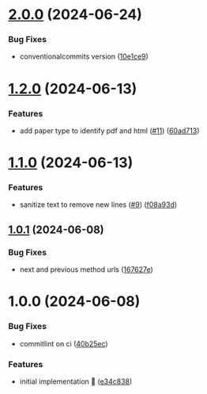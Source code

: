 # [2.0.0](https://github.com/rpidanny/google-scholar/compare/v1.2.0...v2.0.0) (2024-06-24)


### Bug Fixes

* conventionalcommits version ([10e1ce9](https://github.com/rpidanny/google-scholar/commit/10e1ce98b8af3a76d632d2916a6234c9b0f32d63))

# [1.2.0](https://github.com/rpidanny/google-scholar/compare/v1.1.0...v1.2.0) (2024-06-13)


### Features

* add paper type to identify pdf and html ([#11](https://github.com/rpidanny/google-scholar/issues/11)) ([60ad713](https://github.com/rpidanny/google-scholar/commit/60ad713c028cb42e6127df80f9219d0d37b41269))

# [1.1.0](https://github.com/rpidanny/google-scholar/compare/v1.0.1...v1.1.0) (2024-06-13)


### Features

* sanitize text to remove new lines ([#9](https://github.com/rpidanny/google-scholar/issues/9)) ([f08a93d](https://github.com/rpidanny/google-scholar/commit/f08a93d996e27c976644e50c306c2e2808f416f2))

## [1.0.1](https://github.com/rpidanny/google-scholar/compare/v1.0.0...v1.0.1) (2024-06-08)


### Bug Fixes

* next and previous method urls ([167627e](https://github.com/rpidanny/google-scholar/commit/167627e30e1216dfb7f7a1fdb3d822710a55641c))

# 1.0.0 (2024-06-08)


### Bug Fixes

* commitlint on ci ([40b25ec](https://github.com/rpidanny/google-scholar/commit/40b25ec113a1e2f91a9fb51189010c57ae3733bb))


### Features

* initial implementation 🚀 ([e34c838](https://github.com/rpidanny/google-scholar/commit/e34c838c7a3b9ee3cef0d2aa0d352c6ecab945f0))
